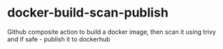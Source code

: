 # docker-build-scan-publish

Github composite action to build a docker image, then scan it using trivy and if safe - publish it to dockerhub
